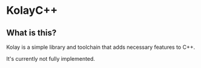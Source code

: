 # KolayC++
## What is this?
Kolay is a simple library and toolchain that adds necessary features to C++. 

It's currently not fully implemented.